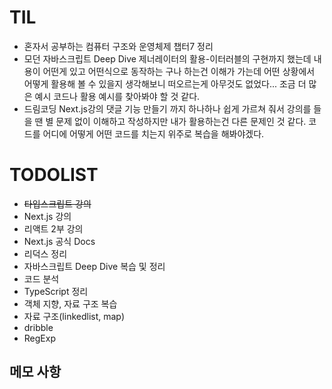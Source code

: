 # TIL

- 혼자서 공부하는 컴퓨터 구조와 운영체제 챕터7 정리
- 모던 자바스크립트 Deep Dive 제너레이터의 활용-이터러블의 구현까지 했는데
  내용이 어떤게 있고 어떤식으로 동작하는 구나 하는건 이해가 가는데 어떤 상황에서
  어떻게 활용해 볼 수 있을지 생각해보니 떠오르는게 아무것도 없었다...
  조금 더 많은 예시 코드나 활용 예시를 찾아봐야 할 것 같다.
- 드림코딩 Next.js강의 댓글 기능 만들기 까지 하나하나 쉽게 가르쳐 줘서 강의를 들을 땐
  별 문제 없이 이해하고 작성하지만 내가 활용하는건 다른 문제인 것 같다.
  코드를 어디에 어떻게 어떤 코드를 치는지 위주로 복습을 해봐야겠다.

# TODOLIST

- ~~타입스크립트 강의~~
- Next.js 강의
- 리액트 2부 강의
- Next.js 공식 Docs
- 리덕스 정리
- 자바스크립트 Deep Dive 복습 및 정리
- 코드 분석
- TypeScript 정리
- 객체 지향, 자료 구조 복습
- 자료 구조(linkedlist, map)
- dribble
- RegExp

## 메모 사항

